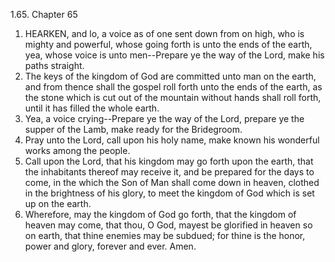 1.65. Chapter 65
1. HEARKEN, and lo, a voice as of one sent down from on high, who is mighty and powerful, whose going forth is unto the ends of the earth, yea, whose voice is unto men--Prepare ye the way of the Lord, make his paths straight.
2. The keys of the kingdom of God are committed unto man on the earth, and from thence shall the gospel roll forth unto the ends of the earth, as the stone which is cut out of the mountain without hands shall roll forth, until it has filled the whole earth.
3. Yea, a voice crying--Prepare ye the way of the Lord, prepare ye the supper of the Lamb, make ready for the Bridegroom.
4. Pray unto the Lord, call upon his holy name, make known his wonderful works among the people.
5. Call upon the Lord, that his kingdom may go forth upon the earth, that the inhabitants thereof may receive it, and be prepared for the days to come, in the which the Son of Man shall come down in heaven, clothed in the brightness of his glory, to meet the kingdom of God which is set up on the earth.
6. Wherefore, may the kingdom of God go forth, that the kingdom of heaven may come, that thou, O God, mayest be glorified in heaven so on earth, that thine enemies may be subdued; for thine is the honor, power and glory, forever and ever. Amen.

